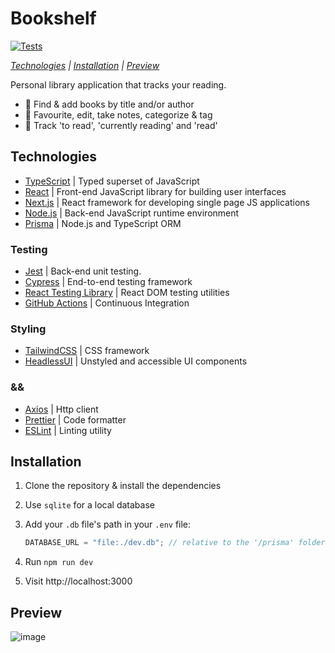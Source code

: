 # Bookshelf

[![Tests](https://github.com/ruiined/bookshelf/actions/workflows/tests.yml/badge.svg)](https://github.com/ruiined/bookshelf/actions/workflows/tests.yml)

_[Technologies](#technologies) | [Installation](#installation) | [Preview](#preview)_

Personal library application that tracks your reading.

- 📕 Find & add books by title and/or author
- 📗 Favourite, edit, take notes, categorize & tag
- 📘 Track 'to read', 'currently reading' and 'read'

## Technologies

- [TypeScript](https://www.typescriptlang.org/) | Typed superset of JavaScript
- [React](https://reactjs.org) | Front-end JavaScript library for building user interfaces
- [Next.js](https://nextjs.org/) | React framework for developing single page JS applications
- [Node.js](https://nodejs.dev/) | Back-end JavaScript runtime environment
- [Prisma](https://www.prisma.io/) | Node.js and TypeScript ORM

### Testing

- [Jest](https://jestjs.io/) | Back-end unit testing.
- [Cypress](https://www.cypress.io/) | End-to-end testing framework
- [React Testing Library](https://testing-library.com/) | React DOM testing utilities
- [GitHub Actions](https://github.com/features/actions) | Continuous Integration

### Styling

- [TailwindCSS](https://tailwindcss.com/) | CSS framework
- [HeadlessUI](https://headlessui.com/) | Unstyled and accessible UI components

### &&

- [Axios](https://github.com/axios/axios) | Http client
- [Prettier](https://github.com/prettier/prettier) | Code formatter
- [ESLint](https://eslint.org/) | Linting utility

## Installation

1. Clone the repository & install the dependencies
2. Use `sqlite` for a local database
3. Add your `.db` file's path in your `.env` file:

   ```js
   DATABASE_URL = "file:./dev.db"; // relative to the '/prisma' folder
   ```

4. Run `npm run dev`
5. Visit http://localhost:3000

## Preview

![image](https://user-images.githubusercontent.com/72412305/225118459-92b9ae87-024b-4ccd-b116-3244087522ba.png)
